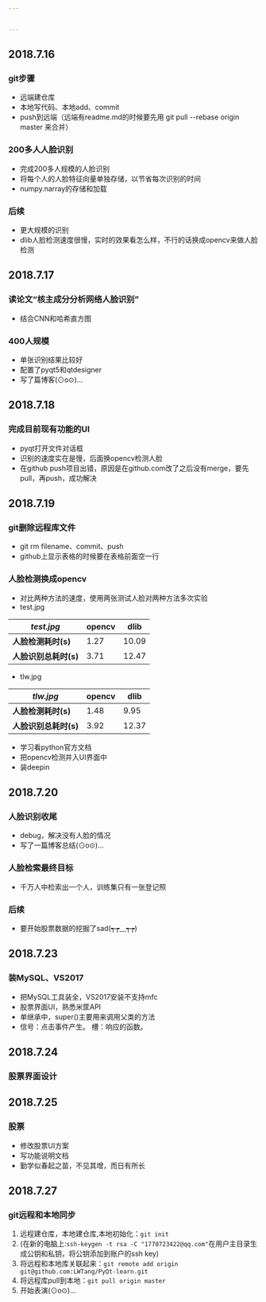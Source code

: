 ```yaml
---


---
```


<h2 id="section">2018.7.16</h2>
<h3 id="git步骤">git步骤</h3>
<ul>
<li>远端建仓库</li>
<li>本地写代码、本地add、commit</li>
<li>push到远端（远端有readme.md的时候要先用 git pull --rebase origin master 来合并）</li>
</ul>
<h3 id="多人人脸识别">200多人人脸识别</h3>
<ul>
<li>完成200多人规模的人脸识别</li>
<li>将每个人的人脸特征向量单独存储，以节省每次识别的时间</li>
<li>numpy.narray的存储和加载</li>
</ul>
<h3 id="后续">后续</h3>
<ul>
<li>更大规模的识别</li>
<li>dlib人脸检测速度很慢，实时的效果看怎么样，不行的话换成opencv来做人脸检测</li>
</ul>
<h2 id="section-1">2018.7.17</h2>
<h3 id="读论文“核主成分分析网络人脸识别”">读论文“核主成分分析网络人脸识别”</h3>
<ul>
<li>结合CNN和哈希直方图</li>
</ul>
<h3 id="人规模">400人规模</h3>
<ul>
<li>单张识别结果比较好</li>
<li>配置了pyqt5和qtdesigner</li>
<li>写了篇博客(⊙o⊙)…</li>
</ul>
<h2 id="section-2">2018.7.18</h2>
<h3 id="完成目前现有功能的ui">完成目前现有功能的UI</h3>
<ul>
<li>pyqt打开文件对话框</li>
<li>识别的速度实在是慢，后面换opencv检测人脸</li>
<li>在github push项目出错，原因是在github.com改了之后没有merge，要先pull，再push，成功解决</li>
</ul>
<h2 id="section-3">2018.7.19</h2>
<h3 id="git删除远程库文件">git删除远程库文件</h3>
<ul>
<li>git rm filename、commit、push</li>
<li>github上显示表格的时候要在表格前面空一行</li>
</ul>
<h3 id="人脸检测换成opencv">人脸检测换成opencv</h3>
<ul>
<li>对比两种方法的速度，使用两张测试人脸对两种方法多次实验</li>
<li>test.jpg</li>
</ul>

<table>
<thead>
<tr>
<th><em>test.jpg</em></th>
<th><strong>opencv</strong></th>
<th><strong>dlib</strong></th>
</tr>
</thead>
<tbody>
<tr>
<td><strong>人脸检测耗时(s)</strong></td>
<td>1.27</td>
<td>10.09</td>
</tr>
<tr>
<td><strong>人脸识别总耗时(s)</strong></td>
<td>3.71</td>
<td>12.47</td>
</tr>
</tbody>
</table><ul>
<li>tlw.jpg</li>
</ul>

<table>
<thead>
<tr>
<th><em>tlw.jpg</em></th>
<th><strong>opencv</strong></th>
<th><strong>dlib</strong></th>
</tr>
</thead>
<tbody>
<tr>
<td><strong>人脸检测耗时(s)</strong></td>
<td>1.48</td>
<td>9.95</td>
</tr>
<tr>
<td><strong>人脸识别总耗时(s)</strong></td>
<td>3.92</td>
<td>12.37</td>
</tr>
</tbody>
</table><ul>
<li>学习看python官方文档</li>
<li>把opencv检测并入UI界面中</li>
<li>装deepin</li>
</ul>
<h2 id="section-4">2018.7.20</h2>
<h3 id="人脸识别收尾">人脸识别收尾</h3>
<ul>
<li>debug，解决没有人脸的情况</li>
<li>写了一篇博客总结(⊙o⊙)…</li>
</ul>
<h3 id="人脸检索最终目标">人脸检索最终目标</h3>
<ul>
<li>千万人中检索出一个人，训练集只有一张登记照</li>
</ul>
<h3 id="后续-1">后续</h3>
<ul>
<li>要开始股票数据的挖掘了sad(┭┮﹏┭┮)</li>
</ul>
<h2 id="section-5">2018.7.23</h2>
<h3 id="装mysql、vs2017">装MySQL、VS2017</h3>
<ul>
<li>把MySQL工具装全，VS2017安装不支持mfc</li>
<li>股票界面UI，熟悉米筐API</li>
<li>单继承中，super()主要用来调用父类的方法</li>
<li>信号：点击事件产生。 槽：响应的函数。</li>
</ul>
<h2 id="section-6">2018.7.24</h2>
<h3 id="股票界面设计">股票界面设计</h3>
<h2 id="section-7">2018.7.25</h2>
<h3 id="股票">股票</h3>
<ul>
<li>修改股票UI方案</li>
<li>写功能说明文档</li>
<li>勤学似春起之苗，不见其增，而日有所长</li>
</ul>
<h2 id="section-8">2018.7.27</h2>
<h3 id="git远程和本地同步">git远程和本地同步</h3>
<ol>
<li>远程建仓库，本地建仓库,本地初始化：<code>git init</code></li>
<li>(在新的电脑上:<code>ssh-keygen -t rsa -C "1770723422@qq.com"</code>在用户主目录生成公钥和私钥，将公钥添加到账户的ssh key)</li>
<li>将远程和本地库关联起来：<code>git remote add origin git@github.com:LWTang/PyQt-learn.git</code></li>
<li>将远程库pull到本地：<code>git pull origin master</code></li>
<li>开始表演(⊙o⊙)…</li>
</ol>

